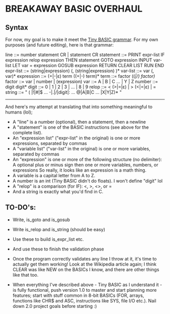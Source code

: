 # BREAKAWAY BASIC OVERHAUL

## Syntax

For now, my goal is to make it meet the [Tiny BASIC grammar](https://en.wikipedia.org/wiki/Tiny_BASIC#Formal_grammar).  For my own purposes (and future editing), here is that grammar:

line ::= number statement CR | statement CR
statement ::= PRINT expr-list
	IF expression relop expression THEN statement
	GOTO expression
	INPUT var-list
	LET var = expression
	GOSUB expression
	RETURN
	CLEAR
	LIST
	RUN
	END
expr-list ::= (string|expression) (, (string|expression) )*
var-list ::= var (, var)*
expression ::= (+|-|ε) term ((+|-) term)*
term ::= factor ((*|/) factor)*
factor ::= var | number | (expression)
var ::= A | B | C ... | Y | Z
number ::= digit digit*
digit ::= 0 | 1 | 2 | 3 | ... | 8 | 9
relop ::= < (>|=|ε) | > (<|=|ε) | =
string ::= " ( |!|#|$ ... -|.|/|digit|: ... @|A|B|C ... |X|Y|Z)* "

-----------------------------------------------------------------

And here's my attempt at translating that into something meaningful to humans (lol);

* A "line" is a number (optional), then a statement, then a newline
* A "statement" is one of the BASIC instructions (see above for the complete list).
* An "expression list" ("expr-list" in the original) is one or more expressions, separated by commas
* A "variable list" ("var-list" in the original) is one or more variables, separated by commas
* An "expression" is one or more of the following structure (no delimiter):
	A optional plus or minus sign
	then one or more variables, numbers, or expressions
  So really, it looks like an expression is a math thing.
* A variable is a capital letter from A to Z.
* A number is an int (Tiny BASIC didn't do floats).  I won't define "digit" lol
* A "relop" is a comparison (for IF): <, >, <>, or =
* And a string is exactly what you'd find in C.

## TO-DO's:

* Write, is_goto and is_gosub
* Write is_relop and is_string (should be easy)
* Use these to build is_expr_list etc.
* And use these to finish the validation phase

* Once the program correctly validates any line I throw at it, it's time to actually get them working!
	Look at the Wikipedia article again; I think CLEAR was like NEW on the BASICs I know, and there are other things like that too.
* When everything I've described above - Tiny BASIC as I understand it - is fully functional, push version 1.0 to master and start planning more features; start with stuff common in 8-bit BASICs (FOR, arrays, functions like CHR$ and ASC, instructions like SYS, file I/O etc.).  Nail down 2.0 project goals before starting :)
